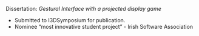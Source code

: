 Dissertation: *Gestural Interface with a projected display game*
- Submitted to I3DSymposium for publication.
- Nominee “most innovative student project” - Irish Software
Association